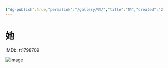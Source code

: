 ```yaml
---
{"dg-publish":true,"permalink":"/gallery/她/","title":"她","created":"2025-05-29T16:47:42.708+08:00"}
---
```



# 她

IMDb: tt1798709

![image](https://img1.doubanio.com/view/photo/s_ratio_poster/public/p2166850749.webp)
